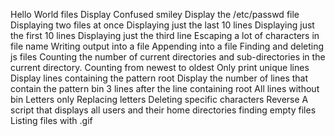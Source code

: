 Hello World files
Display Confused smiley
Display the /etc/passwd file
Displaying two files at once
Displaying just the last 10 lines
Displaying just the first 10 lines
Displaying just the third line
Escaping a lot of characters in file name
Writing output into a file
Appending into a file
Finding and deleting js files
Counting the number of current directories and sub-directories in the current directory.
Counting from newest to oldest
Only print unique lines
Display lines containing the pattern root
Display the number of lines that contain the pattern bin
3 lines after the line containing root
All lines without bin
Letters only
Replacing letters
Deleting specific characters
Reverse
A script that displays all users and their home directories
finding empty files
Listing files with .gif
